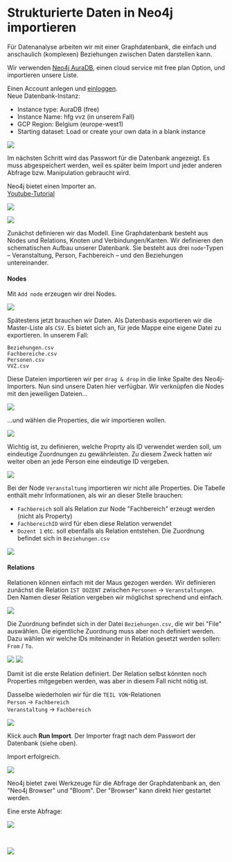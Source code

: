 # Strukturierte Daten in Neo4j importieren

Für Datenanalyse arbeiten wir mit einer Graphdatenbank, die einfach und anschaulich (komplexen) Beziehungen zwischen Daten darstellen kann. 

Wir verwenden [Neo4j AuraDB](https://neo4j.com/cloud/platform/aura-graph-database/), einen cloud service mit free plan Option, und importieren unsere Liste. 

Einen Account anlegen und [einloggen](https://console.neo4j.io/).  
Neue Datenbank-Instanz:  
- Instance type: AuraDB (free)
- Instance Name: hfg vvz (in unserem Fall)
- GCP Region: Belgium (europe-west1)
- Starting dataset: Load or create your own data in a blank instance

![](img/neo4j-new.jpg)

Im nächsten Schritt wird das Passwort für die Datenbank angezeigt. Es muss abgespeichert werden, weil es später beim Import und jeder anderen Abfrage bzw. Manipulation gebraucht wird.

Neo4j bietet einen Importer an.  
[Youtube-Tutorial](https://youtu.be/vI2XZOf4hVY)

![](img/neo4j-import.jpg)

![](img/neo4j-importer-0.jpg)

Zunächst definieren wir das Modell. Eine Graphdatenbank besteht aus Nodes und Relations, Knoten und Verbindungen/Kanten. Wir definieren den schematischen Aufbau unserer Datenbank. Sie besteht aus drei `node`-Typen – Veranstaltung, Person, Fachbereich – und den Beziehungen untereinander.

#### Nodes

Mit `Add node` erzeugen wir drei Nodes.

![](img/neo4j-importer-1.jpg)

Spätestens jetzt brauchen wir Daten. Als Datenbasis exportieren wir die Master-Liste als `CSV`. Es bietet sich an, für jede Mappe eine eigene Datei zu exportieren. In unserem Fall:

`Beziehungen.csv`  
`Fachbereiche.csv`  
`Personen.csv`  
`VVZ.csv`

Diese Dateien importieren wir per `drag & drop` in die linke Spalte des Neo4j-Importers. Nun sind unsere Daten hier verfügbar. Wir verknüpfen die Nodes mit den jeweiligen Dateien...  

![](img/neo4j-importer-2.jpg)

...und wählen die Properties, die wir importieren wollen.  

![](img/neo4j-importer-3.jpg)

Wichtig ist, zu definieren, welche Proprty als ID verwendet werden soll, um eindeutige Zuordnungen zu gewährleisten. Zu diesem Zweck hatten wir weiter oben an jede Person eine eindeutige ID vergeben.  

![](img/neo4j-importer-4.jpg)

Bei der Node `Veranstaltung` importieren wir nicht alle Properties. Die Tabelle enthält mehr Informationen, als wir an dieser Stelle brauchen:
- `Fachbereich` soll als Relation zur Node "Fachbereich" erzeugt werden (nicht als Property)
- `FachbereichID` wird für eben diese Relation verwendet
- `Dozent 1` etc. soll ebenfalls als Relation entstehen. Die Zuordnung befindet sich in `Beziehungen.csv`

![](img/neo4j-importer-5.jpg)

#### Relations

Relationen können einfach mit der Maus gezogen werden. Wir definieren zunächst die Relation `IST DOZENT` zwischen `Personen` &rarr; `Veranstaltungen`. Den Namen dieser Relation vergeben wir möglichst sprechend und einfach. 

![](img/neo4j-importer-6.jpg)

Die Zuordnung befindet sich in der Datei `Beziehungen.csv`, die wir bei "File" auswählen. Die eigentliche Zuordnung muss aber noch definiert werden. Dazu wählen wir welche IDs miteinander in Relation gesetzt werden sollen: `From` / `To`. 

![](img/neo4j-importer-7.jpg)
![](img/neo4j-importer-8.jpg)

Damit ist die erste Relation definiert. Der Relation selbst könnten noch Properties mitgegeben werden, was aber in diesem Fall nicht nötig ist.

Dasselbe wiederholen wir für die `TEIL VON`-Relationen  
`Person` &rarr; `Fachbereich`  
`Veranstaltung` &rarr; `Fachbereich`

![](img/neo4j-importer-9.jpg)

Klick auch **Run Import**. Der Importer fragt nach dem Passwort der Datenbank (siehe oben).

Import erfolgreich.

![](img/neo4j-importer-10.jpg)

Neo4j bietet zwei Werkzeuge für die Abfrage der Graphdatenbank an, den "Neo4j Browser" und "Bloom". Der "Browser" kann direkt hier gestartet werden.

Eine erste Abfrage:

![](img/neo4j-browser.jpg)

&nbsp;

![](img/graph.jpg)